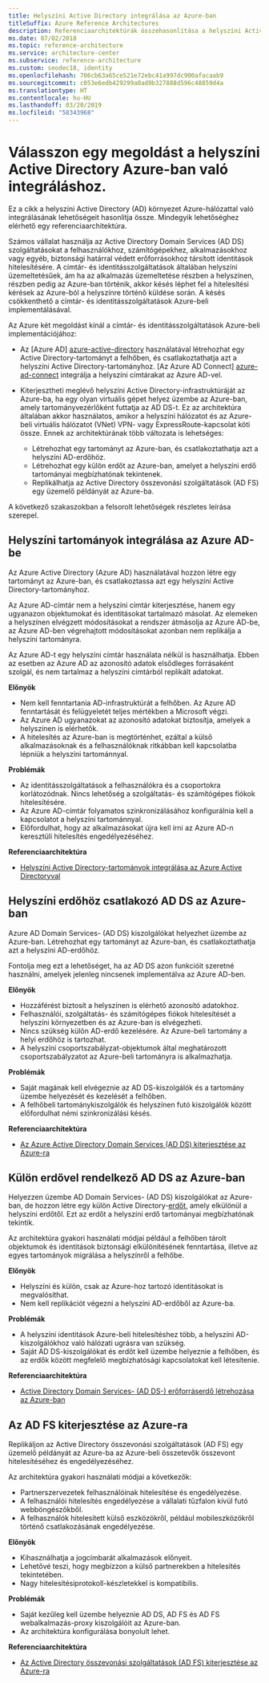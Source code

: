 ```yaml
---
title: Helyszíni Active Directory integrálása az Azure-ban
titleSuffix: Azure Reference Architectures
description: Referenciaarchitektúrák összehasonlítása a helyszíni Active Directory Azure-ban való integrálásához.
ms.date: 07/02/2018
ms.topic: reference-architecture
ms.service: architecture-center
ms.subservice: reference-architecture
ms.custom: seodec18, identity
ms.openlocfilehash: 706cb63a65ce521e72ebc41a997dc900afacaab9
ms.sourcegitcommit: c053e6edb429299a0ad9b327888d596c48859d4a
ms.translationtype: HT
ms.contentlocale: hu-HU
ms.lasthandoff: 03/20/2019
ms.locfileid: "58343968"
---
```

# <a name="choose-a-solution-for-integrating-on-premises-active-directory-with-azure"></a>Válasszon egy megoldást a helyszíni Active Directory Azure-ban való integráláshoz.

Ez a cikk a helyszíni Active Directory (AD) környezet Azure-hálózattal való integrálásának lehetőségeit hasonlítja össze. Mindegyik lehetőséghez elérhető egy referenciaarchitektúra.

Számos vállalat használja az Active Directory Domain Services (AD DS) szolgáltatásokat a felhasználókhoz, számítógépekhez, alkalmazásokhoz vagy egyéb, biztonsági határral védett erőforrásokhoz társított identitások hitelesítésére. A címtár- és identitásszolgáltatások általában helyszíni üzemeltetésűek, ám ha az alkalmazás üzemeltetése részben a helyszínen, részben pedig az Azure-ban történik, akkor késés léphet fel a hitelesítési kérések az Azure-ból a helyszínre történő küldése során. A késés csökkenthető a címtár- és identitásszolgáltatások Azure-beli implementálásával.

Az Azure két megoldást kínál a címtár- és identitásszolgáltatások Azure-beli implementációjához:

- Az [Azure AD] [ azure-active-directory] használatával létrehozhat egy Active Directory-tartományt a felhőben, és csatlakoztathatja azt a helyszíni Active Directory-tartományhoz. [Az Azure AD Connect] [ azure-ad-connect] integrálja a helyszíni címtárakat az Azure AD-vel.

- Kiterjesztheti meglévő helyszíni Active Directory-infrastruktúráját az Azure-ba, ha egy olyan virtuális gépet helyez üzembe az Azure-ban, amely tartományvezérlőként futtatja az AD DS-t. Ez az architektúra általában akkor használatos, amikor a helyszíni hálózatot és az Azure-beli virtuális hálózatot (VNet) VPN- vagy ExpressRoute-kapcsolat köti össze. Ennek az architektúrának több változata is lehetséges:

  - Létrehozhat egy tartományt az Azure-ban, és csatlakoztathatja azt a helyszíni AD-erdőhöz.
  - Létrehozhat egy külön erdőt az Azure-ban, amelyet a helyszíni erdő tartományai megbízhatónak tekintenek.
  - Replikálhatja az Active Directory összevonási szolgáltatások (AD FS) egy üzemelő példányát az Azure-ba.

A következő szakaszokban a felsorolt lehetőségek részletes leírása szerepel.

## <a name="integrate-your-on-premises-domains-with-azure-ad"></a>Helyszíni tartományok integrálása az Azure AD-be

Az Azure Active Directory (Azure AD) használatával hozzon létre egy tartományt az Azure-ban, és csatlakoztassa azt egy helyszíni Active Directory-tartományhoz.

Az Azure AD-címtár nem a helyszíni címtár kiterjesztése,  hanem egy ugyanazon objektumokat és identitásokat tartalmazó másolat. Az elemeken a helyszínen elvégzett módosításokat a rendszer átmásolja az Azure AD-be, az Azure AD-ben végrehajtott módosításokat azonban nem replikálja a helyszíni tartományra.

Az Azure AD-t egy helyszíni címtár használata nélkül is használhatja. Ebben az esetben az Azure AD az azonosító adatok elsődleges forrásaként szolgál, és nem tartalmaz a helyszíni címtárból replikált adatokat.

**Előnyök**

- Nem kell fenntartania AD-infrastruktúrát a felhőben. Az Azure AD fenntartását és felügyeletét teljes mértékben a Microsoft végzi.
- Az Azure AD ugyanazokat az azonosító adatokat biztosítja, amelyek a helyszínen is elérhetők.
- A hitelesítés az Azure-ban is megtörténhet, ezáltal a külső alkalmazásoknak és a felhasználóknak ritkábban kell kapcsolatba lépniük a helyszíni tartománnyal.

**Problémák**

- Az identitásszolgáltatások a felhasználókra és a csoportokra korlátozódnak. Nincs lehetőség a szolgáltatás- és számítógépes fiókok hitelesítésére.
- Az Azure AD-címtár folyamatos szinkronizálásához konfigurálnia kell a kapcsolatot a helyszíni tartománnyal.
- Előfordulhat, hogy az alkalmazásokat újra kell írni az Azure AD-n keresztüli hitelesítés engedélyezéséhez.

**Referenciaarchitektúra**

- [Helyszíni Active Directory-tartományok integrálása az Azure Active Directoryval][aad]

## <a name="ad-ds-in-azure-joined-to-an-on-premises-forest"></a>Helyszíni erdőhöz csatlakozó AD DS az Azure-ban

Azure AD Domain Services- (AD DS) kiszolgálókat helyezhet üzembe az Azure-ban. Létrehozhat egy tartományt az Azure-ban, és csatlakoztathatja azt a helyszíni AD-erdőhöz.

Fontolja meg ezt a lehetőséget, ha az AD DS azon funkcióit szeretné használni, amelyek jelenleg nincsenek implementálva az Azure AD-ben.

**Előnyök**

- Hozzáférést biztosít a helyszínen is elérhető azonosító adatokhoz.
- Felhasználói, szolgáltatás- és számítógépes fiókok hitelesítését a helyszíni környezetben és az Azure-ban is elvégezheti.
- Nincs szükség külön AD-erdő kezelésére. Az Azure-beli tartomány a helyi erdőhöz is tartozhat.
- A helyszíni csoportszabályzat-objektumok által meghatározott csoportszabályzatot az Azure-beli tartományra is alkalmazhatja.

**Problémák**

- Saját magának kell elvégeznie az AD DS-kiszolgálók és a tartomány üzembe helyezését és kezelését a felhőben.
- A felhőbeli tartománykiszolgálók és helyszínen futó kiszolgálók között előfordulhat némi szinkronizálási késés.

**Referenciaarchitektúra**

- [Az Azure Active Directory Domain Services (AD DS) kiterjesztése az Azure-ra][ad-ds]

## <a name="ad-ds-in-azure-with-a-separate-forest"></a>Külön erdővel rendelkező AD DS az Azure-ban

Helyezzen üzembe AD Domain Services- (AD DS) kiszolgálókat az Azure-ban, de hozzon létre egy külön Active Directory-[erdőt][ad-forest-defn], amely elkülönül a helyszíni erdőtől. Ezt az erdőt a helyszíni erdő tartományai megbízhatónak tekintik.

Az architektúra gyakori használati módjai például a felhőben tárolt objektumok és identitások biztonsági elkülönítésének fenntartása, illetve az egyes tartományok migrálása a helyszínről a felhőbe.

**Előnyök**

- Helyszíni és külön, csak az Azure-hoz tartozó identitásokat is megvalósíthat.
- Nem kell replikációt végezni a helyszíni AD-erdőből az Azure-ba.

**Problémák**

- A helyszíni identitások Azure-beli hitelesítéshez több, a helyszíni AD-kiszolgálókhoz való hálózati ugrásra van szükség.
- Saját AD DS-kiszolgálókat és erdőt kell üzembe helyeznie a felhőben, és az erdők között megfelelő megbízhatósági kapcsolatokat kell létesítenie.

**Referenciaarchitektúra**

- [Active Directory Domain Services- (AD DS-) erőforráserdő létrehozása az Azure-ban][ad-ds-forest]

## <a name="extend-ad-fs-to-azure"></a>Az AD FS kiterjesztése az Azure-ra

Replikáljon az Active Directory összevonási szolgáltatások (AD FS) egy üzemelő példányát az Azure-ba az Azure-beli összetevők összevont hitelesítéséhez és engedélyezéséhez.

Az architektúra gyakori használati módjai a következők:

- Partnerszervezetek felhasználóinak hitelesítése és engedélyezése.
- A felhasználói hitelesítés engedélyezése a vállalati tűzfalon kívül futó webböngészőkből.
- A felhasználók hitelesített külső eszközökről, például mobileszközökről történő csatlakozásának engedélyezése.

**Előnyök**

- Kihasználhatja a jogcímbarát alkalmazások előnyeit.
- Lehetővé teszi, hogy megbízzon a külső partnerekben a hitelesítés tekintetében.
- Nagy hitelesítésiprotokoll-készletekkel is kompatibilis.

**Problémák**

- Saját kezűleg kell üzembe helyeznie AD DS, AD FS és AD FS webalkalmazás-proxy kiszolgálóit az Azure-ban.
- Az architektúra konfigurálása bonyolult lehet.

**Referenciaarchitektúra**

- [Az Active Directory összevonási szolgáltatások (AD FS) kiterjesztése az Azure-ra][adfs]

<!-- links -->

[aad]: ./azure-ad.md
[ad-ds]: ./adds-extend-domain.md
[ad-ds-forest]: ./adds-forest.md
[ad-forest-defn]: /windows/desktop/AD/forests
[adfs]: ./adfs.md

[azure-active-directory]: /azure/active-directory-domain-services/active-directory-ds-overview
[azure-ad-connect]: /azure/active-directory/hybrid/whatis-hybrid-identity
